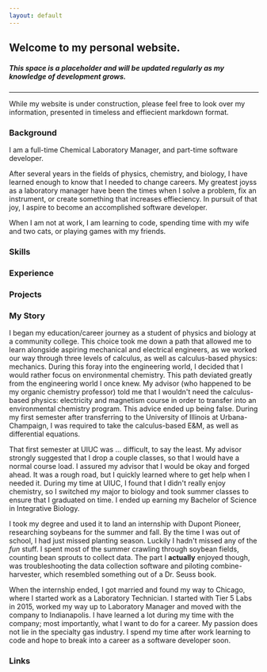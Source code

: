 ```yaml
---
layout: default
---
```


## Welcome to my personal website.

##### This space is a placeholder and will be updated regularly as my knowledge of development grows.

* * *

While my website is under construction, please feel free to look over my information, presented in timeless and effiecient markdown format.

### Background

I am a full-time Chemical Laboratory Manager, and part-time software developer.

After several years in the fields of physics, chemistry, and biology, I have learned enough to know that I needed to change careers. My greatest joyss as a laboratory manager have been the times when I solve a problem, fix an instrument, or create something that increases effieciency. In pursuit of that joy, I aspire to become an accomplished software developer.

When I am not at work, I am learning to code, spending time with my wife and two cats, or playing games with my friends.

### Skills

### Experience

### Projects

### My Story

I began my education/career journey as a student of physics and biology at a community college. This choice took me down a path that allowed me to learn alongside aspiring mechanical and electrical engineers, as we worked our way through three levels of calculus, as well as calculus-based physics: mechanics. During this foray into the engineering world, I decided that I would rather focus on environmental chemistry. This path deviated greatly from the engineering world I once knew. My advisor (who happened to be my organic chemistry professor) told me that I wouldn't need the calculus-based physics: electricity and magnetism course in order to transfer into an environmental chemistry program. This advice ended up being false. During my first semester after transferring to the University of Illinois at Urbana-Champaign, I was required to take the calculus-based E&M, as well as differential equations.

That first semester at UIUC was ... difficult, to say the least. My advisor strongly suggested that I drop a couple classes, so that I would have a normal course load. I assured my advisor that I would be okay and forged ahead. It was a rough road, but I quickly learned where to get help when I needed it. During my time at UIUC, I found that I didn't really enjoy chemistry, so I switched my major to biology and took summer classes to ensure that I graduated on time. I ended up earning my Bachelor of Science in Integrative Biology.

I took my degree and used it to land an internship with Dupont Pioneer, researching soybeans for the summer and fall. By the time I was out of school, I had just missed planting season. Luckily I hadn't missed any of the _fun_ stuff. I spent most of the summer crawling through soybean fields, counting bean sprouts to collect data. The part I **actually** enjoyed though, was troubleshooting the data collection software and piloting combine-harvester, which resembled something out of a Dr. Seuss book.

When the internship ended, I got married and found my way to Chicago, where I started work as a Laboratory Technician. I started with Tier 5 Labs in 2015, worked my way up to Laboratory Manager and moved with the company to Indianapolis. I have learned a lot during my time with the company; most importantly, what I want to do for a career. My passion does not lie in the specialty gas industry. I spend my time after work learning to code and hope to break into a career as a software developer soon.

### Links

